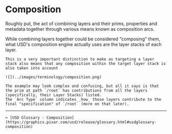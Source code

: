 # Composition

Roughly put, the act of combining layers and their prims, properties and metadata together through various means known as composition arcs.

While combining layers together could be considered "composing" them, what USD's composition engine actually uses are the layer stacks of each layer.  

```admonish warning title=""
This is a very important distinction to make as targeting a layer stack also means that any composition within the target layer stack is also taken into account 
```

~~~admonish example title="composition of furniture_workbench01.usda's `/root` prim"
![](../images/terminology/composition.png)

The example may look complex and confusing, but all it says is that the prim at path `/root` has contributions from all the layers (specifically, their Layer Stacks) listed.    
The `Arc Type` column indicates _how_ those layers contribute to the final "specification" of `/root` (more on that later).  

~~~

---

```admonish note title=""
↪ [USD Glossary - Composition](https://graphics.pixar.com/usd/release/glossary.html#usdglossary-composition)
```